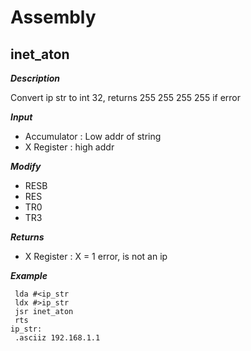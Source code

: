 # Assembly

## inet_aton

***Description***

Convert ip str to int 32, returns 255 255 255 255 if error

***Input***

* Accumulator : Low addr of string
* X Register : high addr

***Modify***

* RESB
* RES
* TR0
* TR3

***Returns***

* X Register : X = 1 error, is not an ip










***Example***

```ca65
 lda #<ip_str
 ldx #>ip_str
 jsr inet_aton
 rts
ip_str:
 .asciiz 192.168.1.1
```



